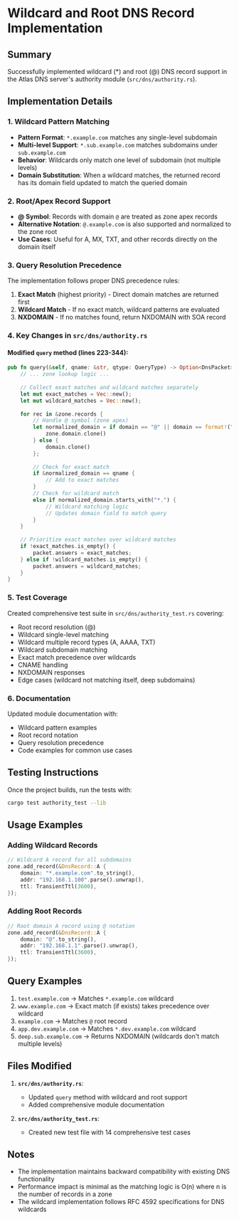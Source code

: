 # Wildcard and Root DNS Record Implementation

## Summary

Successfully implemented wildcard (*) and root (@) DNS record support in the Atlas DNS server's authority module (`src/dns/authority.rs`).

## Implementation Details

### 1. Wildcard Pattern Matching
- **Pattern Format**: `*.example.com` matches any single-level subdomain
- **Multi-level Support**: `*.sub.example.com` matches subdomains under `sub.example.com`
- **Behavior**: Wildcards only match one level of subdomain (not multiple levels)
- **Domain Substitution**: When a wildcard matches, the returned record has its domain field updated to match the queried domain

### 2. Root/Apex Record Support
- **@ Symbol**: Records with domain `@` are treated as zone apex records
- **Alternative Notation**: `@.example.com` is also supported and normalized to the zone root
- **Use Cases**: Useful for A, MX, TXT, and other records directly on the domain itself

### 3. Query Resolution Precedence
The implementation follows proper DNS precedence rules:
1. **Exact Match** (highest priority) - Direct domain matches are returned first
2. **Wildcard Match** - If no exact match, wildcard patterns are evaluated
3. **NXDOMAIN** - If no matches found, return NXDOMAIN with SOA record

### 4. Key Changes in `src/dns/authority.rs`

#### Modified `query` method (lines 223-344):
```rust
pub fn query(&self, qname: &str, qtype: QueryType) -> Option<DnsPacket> {
    // ... zone lookup logic ...
    
    // Collect exact matches and wildcard matches separately
    let mut exact_matches = Vec::new();
    let mut wildcard_matches = Vec::new();
    
    for rec in &zone.records {
        // Handle @ symbol (zone apex)
        let normalized_domain = if domain == "@" || domain == format!("@.{}", zone.domain) {
            zone.domain.clone()
        } else {
            domain.clone()
        };
        
        // Check for exact match
        if &normalized_domain == qname {
            // Add to exact matches
        } 
        // Check for wildcard match
        else if normalized_domain.starts_with("*.") {
            // Wildcard matching logic
            // Updates domain field to match query
        }
    }
    
    // Prioritize exact matches over wildcard matches
    if !exact_matches.is_empty() {
        packet.answers = exact_matches;
    } else if !wildcard_matches.is_empty() {
        packet.answers = wildcard_matches;
    }
}
```

### 5. Test Coverage
Created comprehensive test suite in `src/dns/authority_test.rs` covering:
- Root record resolution (@)
- Wildcard single-level matching
- Wildcard multiple record types (A, AAAA, TXT)
- Wildcard subdomain matching
- Exact match precedence over wildcards
- CNAME handling
- NXDOMAIN responses
- Edge cases (wildcard not matching itself, deep subdomains)

### 6. Documentation
Updated module documentation with:
- Wildcard pattern examples
- Root record notation
- Query resolution precedence
- Code examples for common use cases

## Testing Instructions

Once the project builds, run the tests with:
```bash
cargo test authority_test --lib
```

## Usage Examples

### Adding Wildcard Records
```rust
// Wildcard A record for all subdomains
zone.add_record(&DnsRecord::A {
    domain: "*.example.com".to_string(),
    addr: "192.168.1.100".parse().unwrap(),
    ttl: TransientTtl(3600),
});
```

### Adding Root Records
```rust
// Root domain A record using @ notation
zone.add_record(&DnsRecord::A {
    domain: "@".to_string(),
    addr: "192.168.1.1".parse().unwrap(),
    ttl: TransientTtl(3600),
});
```

## Query Examples

1. `test.example.com` → Matches `*.example.com` wildcard
2. `www.example.com` → Exact match (if exists) takes precedence over wildcard
3. `example.com` → Matches `@` root record
4. `app.dev.example.com` → Matches `*.dev.example.com` wildcard
5. `deep.sub.example.com` → Returns NXDOMAIN (wildcards don't match multiple levels)

## Files Modified

1. **`src/dns/authority.rs`**: 
   - Updated `query` method with wildcard and root support
   - Added comprehensive module documentation

2. **`src/dns/authority_test.rs`**: 
   - Created new test file with 14 comprehensive test cases

## Notes

- The implementation maintains backward compatibility with existing DNS functionality
- Performance impact is minimal as the matching logic is O(n) where n is the number of records in a zone
- The wildcard implementation follows RFC 4592 specifications for DNS wildcards
